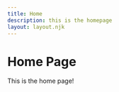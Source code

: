 ```yaml
---
title: Home
description: this is the homepage
layout: layout.njk
---
```


# Home Page

This is the home page! 